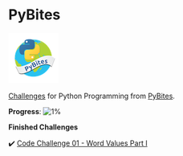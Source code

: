 # PyBites

![PyBites Logo](./pybites.png "PyBites Logo")

[Challenges](https://pybit.es/pages/challenges.html) for Python Programming from [PyBites](https://pybit.es/).

**Progress**: ![1%](https://progress-bar.dev/1)

**Finished Challenges**

:heavy_check_mark: [Code Challenge 01 - Word Values Part I](https://github.com/Carlosma7/PyBites-Challenge/tree/main/01)
